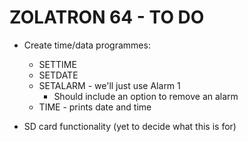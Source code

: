 # ZOLATRON 64 - TO DO

- Create time/data programmes:

  - SETTIME
  - SETDATE
  - SETALARM - we'll just use Alarm 1
    - Should include an option to remove an alarm
  - TIME - prints date and time

- SD card functionality (yet to decide what this is for)
